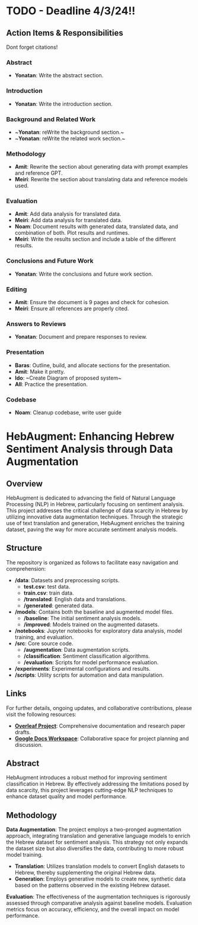 # **TODO - Deadline 4/3/24!!** 
## Action Items & Responsibilities

Dont forget citations!

### Abstract
- **Yonatan**: Write the abstract section.

### Introduction
- **Yonatan**: Write the introduction section.

### Background and Related Work
- ~**Yonatan**: reWrite the background section.~
- ~**Yonatan**: reWrite the related work section.~


### Methodology
- **Amit**: Rewrite the section about generating data with prompt examples and reference GPT.
- **Meiri**: Rewrite the section about translating data and reference models used.

### Evaluation
- **Amit**: Add data analysis for translated data.
- **Meiri**: Add data analysis for translated data.
- **Noam**: Document results with generated data, translated data, and combination of both. Plot results and runtimes.
- **Meiri**: Write the results section and include a table of the different results.


### Conclusions and Future Work
- **Yonatan**: Write the conclusions and future work section.

### Editing
- **Amit**: Ensure the document is 9 pages and check for cohesion.
- **Meiri**: Ensure all references are properly cited.

### Answers to Reviews
- **Yonatan**: Document and prepare responses to review.

### Presentation
- **Baras**: Outline, build, and allocate sections for the presentation.
- **Amit**: Make it pretty.
- **Ido**: ~Create Diagram of proposed system~
- **All**: Practice the presentation.

### Codebase
- **Noam**: Cleanup codebase, write user guide


# HebAugment: Enhancing Hebrew Sentiment Analysis through Data Augmentation

## Overview

HebAugment is dedicated to advancing the field of Natural Language Processing (NLP) in Hebrew, particularly focusing on sentiment analysis. This project addresses the critical challenge of data scarcity in Hebrew by utilizing innovative data augmentation techniques. Through the strategic use of text translation and generation, HebAugment enriches the training dataset, paving the way for more accurate sentiment analysis models.

## Structure

The repository is organized as follows to facilitate easy navigation and comprehension:

- **/data**: Datasets and preprocessing scripts.
  - **test.csv**: test data.
  - **train.csv**: train data.
  - **/translated**: English data and translations.
  - **/generated**: generated data.
- **/models**: Contains both the baseline and augmented model files.
  - **/baseline**: The initial sentiment analysis models.
  - **/improved**: Models trained on the augmented datasets.
- **/notebooks**: Jupyter notebooks for exploratory data analysis, model training, and evaluation.
- **/src**: Core source code.
  - **/augmentation**: Data augmentation scripts.
  - **/classification**: Sentiment classification algorithms.
  - **/evaluation**: Scripts for model performance evaluation.
- **/experiments**: Experimental configurations and results.
- **/scripts**: Utility scripts for automation and data manipulation.

## Links

For further details, ongoing updates, and collaborative contributions, please visit the following resources:

- **[Overleaf Project](https://www.overleaf.com/project/65bf3c41f13843b78eed4664)**: Comprehensive documentation and research paper drafts.
- **[Google Docs Workspace](https://docs.google.com/document/d/1DCoGTBqNclhy4I-kD9zNqRHxKJWtVFx1mvK6PzVACow/edit)**: Collaborative space for project planning and discussion.

## Abstract

HebAugment introduces a robust method for improving sentiment classification in Hebrew. By effectively addressing the limitations posed by data scarcity, this project leverages cutting-edge NLP techniques to enhance dataset quality and model performance.

## Methodology

**Data Augmentation**: The project employs a two-pronged augmentation approach, integrating translation and generative language models to enrich the Hebrew dataset for sentiment analysis. This strategy not only expands the dataset size but also diversifies the data, contributing to more robust model training.

- **Translation**: Utilizes translation models to convert English datasets to Hebrew, thereby supplementing the original Hebrew data.
- **Generation**: Employs generative models to create new, synthetic data based on the patterns observed in the existing Hebrew dataset.

**Evaluation**: The effectiveness of the augmentation techniques is rigorously assessed through comparative analysis against baseline models. Evaluation metrics focus on accuracy, efficiency, and the overall impact on model performance.


